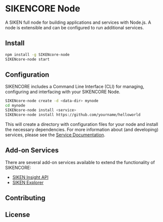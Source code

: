 SIKENCORE Node
============

A SIKEN full node for building applications and services with Node.js. A node is extensible and can be configured to run additional services.

## Install

```bash
npm install -g SIKENcore-node
SIKENcore-node start
```

## Configuration

SIKENCORE includes a Command Line Interface (CLI) for managing, configuring and interfacing with your SIKENCORE Node.

```bash
SIKENcore-node create -d <data-dir> mynode
cd mynode
SIKENcore-node install <service>
SIKENcore-node install https://github.com/yourname/helloworld
```

This will create a directory with configuration files for your node and install the necessary dependencies. For more information about (and developing) services, please see the [Service Documentation](docs/services.md).

## Add-on Services

There are several add-on services available to extend the functionality of SIKENCORE:

- [SIKEN Insight API](https://github.com/SIKENEKIS/SIKEN-api)
- [SIKEN Explorer](https://github.com/SIKENEKIS/SIKEN-explorer)

## Contributing



## License
